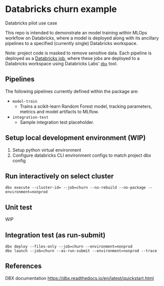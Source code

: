 # Databricks churn example

Databricks pilot use case

This repo is intended to demonstrate an model training within MLOps workflow on Databricks, where a model is deployed along with its ancillary pipelines to a specified (currently single) Databricks workspace.

Note: project code is masked to remove sensitive data.
Each pipeline is deployed as a [Databricks job](https://docs.databricks.com/data-engineering/jobs/jobs.html), where these jobs are deployed to a Databricks workspace using Databricks Labs' [`dbx`](https://dbx.readthedocs.io/en/latest/index.html) tool. 


## Pipelines

The following pipelines currently defined within the package are:
- `model-train`
    - Trains a scikit-learn Random Forest model, tracking parameters, metrics and model artifacts to MLflow.
- `integration-test`
    - Sample integration test placeholder.

## Setup local development environment (WIP)

1. Setup python virtual environment
2. Configure databricks CLI environment configs to match project dbx config

## Run interactively on select cluster

```
dbx execute --cluster-id= --job=churn --no-rebuild --no-package --environment=nonprod
```

## Unit test

WIP

## Integration test (as run-submit)

```
dbx deploy --files-only --job=churn --environment=nonprod
dbx launch --job=churn --as-run-submit --environment=nonprod --trace
```


## References

DBX documentation
https://dbx.readthedocs.io/en/latest/quickstart.html

